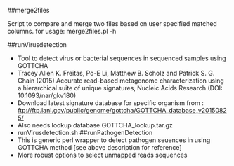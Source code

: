 ##merge2files

Script to compare and merge two files based on user specified matched columns.
for usage:
merge2files.pl -h

##runVirusdetection
* Tool to detect virus or bacterial sequences in sequenced samples using GOTTCHA
* Tracey Allen K. Freitas, Po-E Li, Matthew B. Scholz and Patrick S. G. Chain (2015) Accurate read-based metagenome characterization using a hierarchical suite of unique signatures, Nucleic Acids Research (DOI: 10.1093/nar/gkv180)
* Download latest signature database for specific organism from : ftp://ftp.lanl.gov/public/genome/gottcha/GOTTCHA_database_v20150825/
* Also needs lookup database GOTTCHA_lookup.tar.gz
* runVirusdetection.sh 
##runPathogenDetection 
* This is generic perl wrapper to detect pathogen seuences in using GOTTCHA method [see above description for reference]
* More robust options to select unmapped reads sequences
